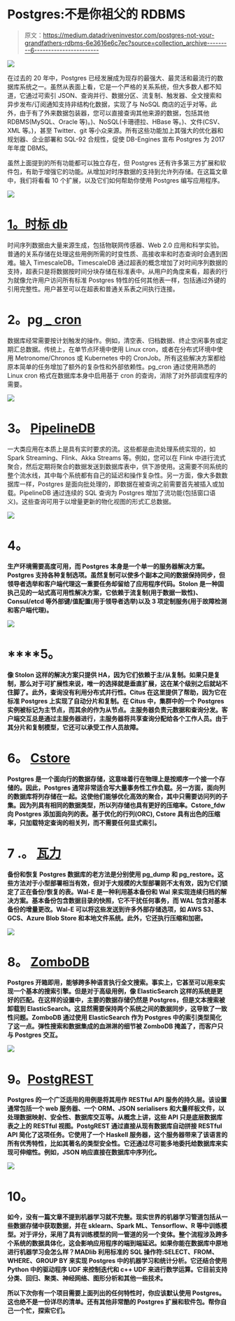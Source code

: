 # Postgres:不是你祖父的 RDBMS

> 原文：<https://medium.datadriveninvestor.com/postgres-not-your-grandfathers-rdbms-6e3616e6c7ec?source=collection_archive---------6----------------------->

![](img/5be6416deda3fde17a2f77539ba0ed36.png)

在过去的 20 年中，Postgres 已经发展成为现存的最强大、最灵活和最流行的数据库系统之一。虽然从表面上看，它是一个严格的关系系统，但大多数人都不知道，它通过可索引 JSON、查询并行、数据分区、流复制、触发器、全文搜索和异步发布/订阅通知支持非结构化数据，实现了与 NoSQL 商店的近乎对等。此外，由于有了外来数据包装器，您可以直接查询其他来源的数据，包括其他 RDBMS(MySQL、Oracle 等)。)、NoSQL(卡珊德拉、HBase 等。)、文件(CSV、XML 等。)，甚至 Twitter、git 等小众来源。所有这些功能加上其强大的优化器和规划器、企业部署和 SQL-92 合规性，促使 DB-Engines 宣布 Postgres 为 2017 年年度 DBMS。

虽然上面提到的所有功能都可以独立存在，但 Postgres 还有许多第三方扩展和软件包，有助于增强它的功能。从增加对时序数据的支持到允许列存储。在这篇文章中，我们将看看 10 个扩展，以及它们如何帮助你使用 Postgres 编写应用程序。

![](img/e6847e9a679a9182f25bc675c8368b83.png)

# [**1。时标 db**](https://github.com/timescale/timescaledb)

时间序列数据由大量来源生成，包括物联网传感器、Web 2.0 应用和科学实验。普通的关系存储在处理这些用例所需的时变性质、高接收率和时态查询时会遇到困难。输入 TimescaleDB。TimescaleDB 通过超表的概念增加了对时间序列数据的支持，超表只是将数据按时间分块存储在标准表中。从用户的角度来看，超表的行为就像允许用户访问所有标准 Postgres 特性的任何其他表一样，包括通过外键的引用完整性。用户甚至可以在超表和普通关系表之间执行连接。

# **2。p**[**g _ cron**](https://github.com/citusdata/pg_cron)

数据库经常需要按计划触发的操作。例如，清空表、归档数据、终止空闲事务或定期汇总数据。传统上，在单节点环境中使用 Linux cron，或者在分布式环境中使用 Metronome/Chronos 或 Kubernetes 中的 CronJob。所有这些解决方案都给原本简单的任务增加了额外的复杂性和外部依赖性。pg_cron 通过使用熟悉的 Linux cron 格式在数据库本身中启用基于 cron 的查询，消除了对外部调度程序的需要。

![](img/bb5abd77322cc0bdf4f954d556cfbfd0.png)

# **3。** [**PipelineDB**](https://github.com/pipelinedb/pipelinedb)

一大类应用在本质上是具有实时要求的流。这些都是由流处理系统实现的，如 Spark Streaming、Flink、Akka Streams 等。例如，您可以在 Flink 中进行流式聚合，然后定期将聚合的数据发送到数据库表中，供下游使用。这需要不同系统的整个流水线，其中每个系统都有自己的延迟和操作复杂性。另一方面，像大多数数据库一样，Postgres 是面向批处理的，即数据在被查询之前需要首先被插入或加载。PipelineDB 通过连续的 SQL 查询为 Postgres 增加了流功能(包括窗口语义)。这些查询可用于以增量更新的物化视图的形式汇总数据。

![](img/cb9d32302eea353561457a5acb40eadd.png)

# **4。**[](https://github.com/sorintlab/stolon)

**生产环境需要高度可用，而 Postgres 本身是一个单一的服务器解决方案。Postgres 支持各种复制选项。虽然复制可以使多个副本之间的数据保持同步，但领导者选举和客户端代理这一重要任务却留给了应用程序代码。Stolon 是一种固执己见的一站式高可用性解决方案，它依赖于流复制(用于数据一致性)、Consul/etcd 等外部键/值配置(用于领导者选举)以及 3 项定制服务(用于故障检测和客户端代理)。**

**![](img/681a04c12ae73fe9a9a85ead6bd82b1d.png)**

# ****5。**[](https://github.com/citusdata/citus)**

****像 Stolon 这样的解决方案只提供 HA，因为它们依赖于主/从复制。如果只是复制，那么对于可扩展性来说，唯一的选择就是垂直扩展，这在某个级别之后就站不住脚了。此外，查询没有利用分布式并行性。Citus 在这里提供了帮助，因为它在标准 Postgres 上实现了自动分片和复制。在 Citus 中，集群中的一个 Postgres 实例被标记为主节点，而其余的作为从节点。主服务器负责元数据和查询分发。客户端交互总是通过主服务器进行，主服务器将共享查询分配给各个工作人员。由于其分片和复制模型，它还可以承受工作人员故障。****

# ******6。** [**Cstore**](https://github.com/citusdata/cstore_fdw)****

****Postgres 是一个面向行的数据存储，这意味着行在物理上是按顺序一个接一个存储的。因此，Postgres 通常非常适合写大量事务性工作负载。另一方面，面向列的数据库将列存储在一起。这使他们能够优化高效的聚合，其中只需要访问列的子集。因为列具有相同的数据类型，所以列存储也具有更好的压缩率。Cstore_fdw 向 Postgres 添加面向列的表。基于优化的行列(ORC), Cstore 具有出色的压缩率，只加载特定查询的相关列，而不需要任何显式索引。****

# ****7 .**。** [**瓦力**](https://github.com/wal-e/wal-e)****

****备份和恢复 Postgres 数据库的老方法是分别使用 pg_dump 和 pg_restore。这些方法对于小型部署相当有效，但对于大规模的大型部署则不太有效，因为它们锁定了正在备份/恢复的表。Wal-E 是一种利用基本备份和 Wal 来实现连续归档的解决方案。基本备份包含数据目录的快照，它不干扰任何事务，而 WAL 包含对基本备份的增量更改。Wal-E 可以将这些发送到许多外部存储选项，如 AWS S3、GCS、Azure Blob Store 和本地文件系统。此外，它还执行压缩和加密。****

****![](img/c5db224f1fd1c3b55b923c905b0e46ad.png)****

# ******8。** [**ZomboDB**](https://github.com/zombodb/zombodb)****

****Postgres 开箱即用，能够跨多种语言执行全文搜索。事实上，它甚至可以用来实现一个基本的搜索引擎。但是对于高级用例，像 ElasticSearch 这样的系统是更好的匹配。在这样的设置中，主要的数据存储仍然是 Postgres，但是文本搜索被卸载到 ElasticSearch。这显然需要保持两个系统之间的数据同步，这导致了一致性问题。ZomboDB 通过使用 ElasticSearch 作为 Postgres 中的索引类型简化了这一点。弹性搜索和数据集成的血淋淋的细节被 ZomboDB 掩盖了，而客户只与 Postgres 交互。****

****![](img/d1820aa3af8bad98235629eccbfbf23e.png)****

# ******9。**[**PostgREST**](https://github.com/PostgREST/postgrest)****

****Postgres 的一个广泛适用的用例是将其用作 RESTful API 服务的持久层。该设置通常包括一个 web 服务器、一个 ORM、JSON serialisers 和大量样板文件，以处理数据映射、安全性、数据库交互等。从概念上讲，这些 API 只是底层数据库表之上的 RESTful 视图。PostgREST 通过直接从现有数据库自动拼接 RESTful API 简化了这项任务。它使用了一个 Haskell 服务器，这个服务器带来了该语言的所有优秀特性，比如其著名的类型安全性。它还通过尽可能多地委托给数据库来实现可伸缩性。例如，JSON 响应直接在数据库中序列化。****

****![](img/2fc89cb07aabc8a4f73580f814bb56e4.png)****

# ****10。[](https://github.com/apache/madlib)****

******如今，没有一篇文章不提到机器学习就不完整。现实世界的机器学习管道包括从一些数据存储中获取数据，并在 sklearn、Spark ML、Tensorflow、R 等中训练模型。对于评分，采用了具有训练模型的同一管道的另一个变体。整个流程涉及跨多个系统的数据具体化，这会影响应用程序的端到端延迟。如果你能在数据库中原地进行机器学习会怎么样？MADlib 利用标准的 SQL 操作符:SELECT、FROM、WHERE、GROUP BY 来实现 Postgres 中的机器学习和统计分析。它还结合使用 Python 中的驱动程序 UDF 来控制迭代和 c++ UDF 来进行数学运算。它目前支持分类、回归、聚类、神经网络、图形分析和其他一些技术。******

******所以下次你有一个项目需要上面列出的任何特性时，你应该默认使用 Postgres。这也绝不是一份详尽的清单。还有其他非常酷的 Postgres 扩展和软件包。帮你自己一个忙，探索它们。******